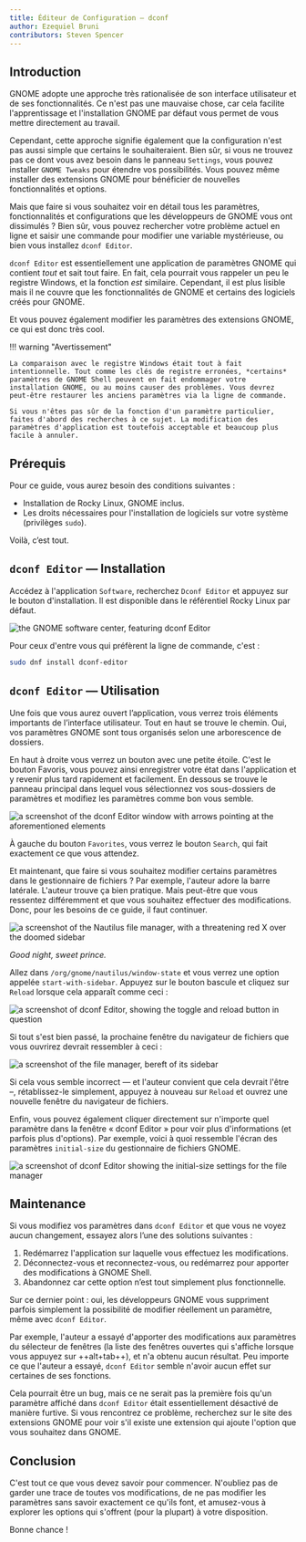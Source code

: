 ```yaml
---
title: Éditeur de Configuration – dconf
author: Ezequiel Bruni
contributors: Steven Spencer
---
```


## Introduction

GNOME adopte une approche très rationalisée de son interface utilisateur et de ses fonctionnalités. Ce n'est pas une mauvaise chose, car cela facilite l'apprentissage et l'installation GNOME par défaut vous permet de vous mettre directement au travail.

Cependant, cette approche signifie également que la configuration n'est pas aussi simple que certains le souhaiteraient. Bien sûr, si vous ne trouvez pas ce dont vous avez besoin dans le panneau `Settings`, vous pouvez installer `GNOME Tweaks` pour étendre vos possibilités. Vous pouvez même installer des extensions GNOME pour bénéficier de nouvelles fonctionnalités et options.

Mais que faire si vous souhaitez voir en détail tous les paramètres, fonctionnalités et configurations que les développeurs de GNOME vous ont dissimulés ? Bien sûr, vous pouvez rechercher votre problème actuel en ligne et saisir une commande pour modifier une variable mystérieuse, ou bien vous installez `dconf Editor`.

`dconf Editor` est essentiellement une application de paramètres GNOME qui contient _tout_ et sait tout faire. En fait, cela pourrait vous rappeler un peu le registre Windows, et la fonction _est_ similaire. Cependant, il est plus lisible mais il ne couvre que les fonctionnalités de GNOME et certains des logiciels créés pour GNOME.

Et vous pouvez également modifier les paramètres des extensions GNOME, ce qui est donc très cool.

!!! warning "Avertissement"

```
La comparaison avec le registre Windows était tout à fait intentionnelle. Tout comme les clés de registre erronées, *certains* paramètres de GNOME Shell peuvent en fait endommager votre installation GNOME, ou au moins causer des problèmes. Vous devrez peut-être restaurer les anciens paramètres via la ligne de commande.

Si vous n'êtes pas sûr de la fonction d'un paramètre particulier, faites d'abord des recherches à ce sujet. La modification des paramètres d'application est toutefois acceptable et beaucoup plus facile à annuler.
```

## Prérequis

Pour ce guide, vous aurez besoin des conditions suivantes :

- Installation de Rocky Linux, GNOME inclus.
- Les droits nécessaires pour l'installation de logiciels sur votre système (privilèges `sudo`).

Voilà, c’est tout.

## `dconf Editor` — Installation

Accédez à l'application `Software`, recherchez `Dconf Editor` et appuyez sur le bouton d'installation. Il est disponible dans le référentiel Rocky Linux par défaut.

![the GNOME software center, featuring dconf Editor](images/dconf-01.png)

Pour ceux d'entre vous qui préfèrent la ligne de commande, c'est :

```bash
sudo dnf install dconf-editor
```

## `dconf Editor` — Utilisation

Une fois que vous aurez ouvert l’application, vous verrez trois éléments importants de l’interface utilisateur. Tout en haut se trouve le chemin. Oui, vos paramètres GNOME sont tous organisés selon une arborescence de dossiers.

En haut à droite vous verrez un bouton avec une petite étoile. C'est le bouton Favoris, vous pouvez ainsi enregistrer votre état dans l'application et y revenir plus tard rapidement et facilement. En dessous se trouve le panneau principal dans lequel vous sélectionnez vos sous-dossiers de paramètres et modifiez les paramètres comme bon vous semble.

![a screenshot of the dconf Editor window with arrows pointing at the aforementioned elements](images/dconf-02.png)

À gauche du bouton `Favorites`, vous verrez le bouton `Search`, qui fait exactement ce que vous attendez.

Et maintenant, que faire si vous souhaitez modifier certains paramètres dans le gestionnaire de fichiers ? Par exemple, l'auteur adore la barre latérale. L'auteur trouve ça bien pratique. Mais peut-être que vous ressentez différemment et que vous souhaitez effectuer des modifications. Donc, pour les besoins de ce guide, il faut continuer.

![a screenshot of the Nautilus file manager, with a threatening red X over the doomed sidebar](images/dconf-03.png)

_Good night, sweet prince._

Allez dans `/org/gnome/nautilus/window-state` et vous verrez une option appelée `start-with-sidebar`. Appuyez sur le bouton bascule et cliquez sur `Reload` lorsque cela apparaît comme ceci :

![a screenshot of dconf Editor, showing the toggle and reload button in question](images/dconf-04.png)

Si tout s'est bien passé, la prochaine fenêtre du navigateur de fichiers que vous ouvrirez devrait ressembler à ceci :

![a screenshot of the file manager, bereft of its sidebar](images/dconf-05.png)

Si cela vous semble incorrect — et l'auteur convient que cela devrait l'être –, rétablissez-le simplement, appuyez à nouveau sur `Reload` et ouvrez une nouvelle fenêtre du navigateur de fichiers.

Enfin, vous pouvez également cliquer directement sur n'importe quel paramètre dans la fenêtre « dconf Editor » pour voir plus d'informations (et parfois plus d'options). Par exemple, voici à quoi ressemble l'écran des paramètres `initial-size` du gestionnaire de fichiers GNOME.

![a screenshot of dconf Editor showing the initial-size settings for the file manager](images/dconf-06.png)

## Maintenance

Si vous modifiez vos paramètres dans `dconf Editor` et que vous ne voyez aucun changement, essayez alors l’une des solutions suivantes :

1. Redémarrez l'application sur laquelle vous effectuez les modifications.
2. Déconnectez-vous et reconnectez-vous, ou redémarrez pour apporter des modifications à GNOME Shell.
3. Abandonnez car cette option n’est tout simplement plus fonctionnelle.

Sur ce dernier point : oui, les développeurs GNOME vous suppriment parfois simplement la possibilité de modifier réellement un paramètre, même avec `dconf Editor`.

Par exemple, l'auteur a essayé d'apporter des modifications aux paramètres du sélecteur de fenêtres (la liste des fenêtres ouvertes qui s'affiche lorsque vous appuyez sur ++alt+tab++), et n'a obtenu aucun résultat. Peu importe ce que l'auteur a essayé, `dconf Editor` semble n'avoir aucun effet sur certaines de ses fonctions.

Cela pourrait être un bug, mais ce ne serait pas la première fois qu'un paramètre affiché dans `dconf Editor` était essentiellement désactivé de manière furtive. Si vous rencontrez ce problème, recherchez sur le site des extensions GNOME pour voir s'il existe une extension qui ajoute l'option que vous souhaitez dans GNOME.

## Conclusion

C'est tout ce que vous devez savoir pour commencer. N'oubliez pas de garder une trace de toutes vos modifications, de ne pas modifier les paramètres sans savoir exactement ce qu'ils font, et amusez-vous à explorer les options qui s'offrent (pour la plupart) à votre disposition.

Bonne chance !
